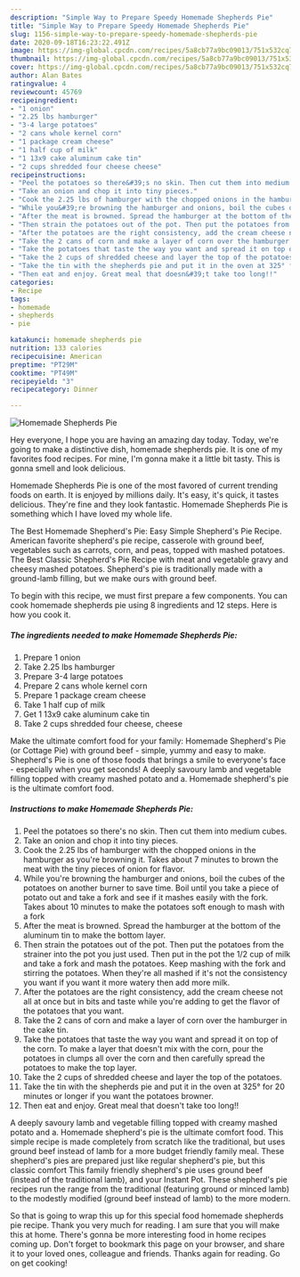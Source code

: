 ```yaml
---
description: "Simple Way to Prepare Speedy Homemade Shepherds Pie"
title: "Simple Way to Prepare Speedy Homemade Shepherds Pie"
slug: 1156-simple-way-to-prepare-speedy-homemade-shepherds-pie
date: 2020-09-18T16:23:22.491Z
image: https://img-global.cpcdn.com/recipes/5a8cb77a9bc09013/751x532cq70/homemade-shepherds-pie-recipe-main-photo.jpg
thumbnail: https://img-global.cpcdn.com/recipes/5a8cb77a9bc09013/751x532cq70/homemade-shepherds-pie-recipe-main-photo.jpg
cover: https://img-global.cpcdn.com/recipes/5a8cb77a9bc09013/751x532cq70/homemade-shepherds-pie-recipe-main-photo.jpg
author: Alan Bates
ratingvalue: 4
reviewcount: 45769
recipeingredient:
- "1 onion"
- "2.25 lbs hamburger"
- "3-4 large potatoes"
- "2 cans whole kernel corn"
- "1 package cream cheese"
- "1 half cup of milk"
- "1 13x9 cake aluminum cake tin"
- "2 cups shredded four cheese cheese"
recipeinstructions:
- "Peel the potatoes so there&#39;s no skin. Then cut them into medium cubes."
- "Take an onion and chop it into tiny pieces."
- "Cook the 2.25 lbs of hamburger with the chopped onions in the hamburger as you&#39;re browning it. Takes about 7 minutes to brown the meat with the tiny pieces of onion for flavor."
- "While you&#39;re browning the hamburger and onions, boil the cubes of the potatoes on another burner to save time. Boil until you take a piece of potato out and take a fork and see if it mashes easily with the fork. Takes about 10 minutes to make the potatoes soft enough to mash with a fork"
- "After the meat is browned. Spread the hamburger at the bottom of the aluminum tin to make the bottom layer."
- "Then strain the potatoes out of the pot. Then put the potatoes from the strainer into the pot you just used. Then put in the pot the 1/2 cup of milk and take a fork and mash the potatoes. Keep mashing with the fork and stirring the potatoes. When they&#39;re all mashed if it&#39;s not the consistency you want if you want it more watery then add more milk."
- "After the potatoes are the right consistency, add the cream cheese not all at once but in bits and taste while you&#39;re adding to get the flavor of the potatoes that you want."
- "Take the 2 cans of corn and make a layer of corn over the hamburger in the cake tin."
- "Take the potatoes that taste the way you want and spread it on top of the corn. To make a layer that doesn&#39;t mix with the corn, pour the potatoes in clumps all over the corn and then carefully spread the potatoes to make the top layer."
- "Take the 2 cups of shredded cheese and layer the top of the potatoes."
- "Take the tin with the shepherds pie and put it in the oven at 325° for 20 minutes or longer if you want the potatoes browner."
- "Then eat and enjoy. Great meal that doesn&#39;t take too long!!"
categories:
- Recipe
tags:
- homemade
- shepherds
- pie

katakunci: homemade shepherds pie 
nutrition: 133 calories
recipecuisine: American
preptime: "PT29M"
cooktime: "PT49M"
recipeyield: "3"
recipecategory: Dinner

---
```



![Homemade Shepherds Pie](https://img-global.cpcdn.com/recipes/5a8cb77a9bc09013/751x532cq70/homemade-shepherds-pie-recipe-main-photo.jpg)

Hey everyone, I hope you are having an amazing day today. Today, we're going to make a distinctive dish, homemade shepherds pie. It is one of my favorites food recipes. For mine, I'm gonna make it a little bit tasty. This is gonna smell and look delicious.

Homemade Shepherds Pie is one of the most favored of current trending foods on earth. It is enjoyed by millions daily. It's easy, it's quick, it tastes delicious. They're fine and they look fantastic. Homemade Shepherds Pie is something which I have loved my whole life.

The Best Homemade Shepherd&#39;s Pie: Easy Simple Shepherd&#39;s Pie Recipe. American favorite shepherd&#39;s pie recipe, casserole with ground beef, vegetables such as carrots, corn, and peas, topped with mashed potatoes. The Best Classic Shepherd&#39;s Pie Recipe with meat and vegetable gravy and cheesy mashed potatoes. Shepherd&#39;s pie is traditionally made with a ground-lamb filling, but we make ours with ground beef.


To begin with this recipe, we must first prepare a few components. You can cook homemade shepherds pie using 8 ingredients and 12 steps. Here is how you cook it.

<!--inarticleads1-->

##### The ingredients needed to make Homemade Shepherds Pie:

1. Prepare 1 onion
1. Take 2.25 lbs hamburger
1. Prepare 3-4 large potatoes
1. Prepare 2 cans whole kernel corn
1. Prepare 1 package cream cheese
1. Take 1 half cup of milk
1. Get 1 13x9 cake aluminum cake tin
1. Take 2 cups shredded four cheese, cheese


Make the ultimate comfort food for your family: Homemade Shepherd&#39;s Pie (or Cottage Pie) with ground beef - simple, yummy and easy to make. Shepherd&#39;s Pie is one of those foods that brings a smile to everyone&#39;s face - especially when you get seconds! A deeply savoury lamb and vegetable filling topped with creamy mashed potato and a. Homemade shepherd&#39;s pie is the ultimate comfort food. 

<!--inarticleads2-->

##### Instructions to make Homemade Shepherds Pie:

1. Peel the potatoes so there&#39;s no skin. Then cut them into medium cubes.
1. Take an onion and chop it into tiny pieces.
1. Cook the 2.25 lbs of hamburger with the chopped onions in the hamburger as you&#39;re browning it. Takes about 7 minutes to brown the meat with the tiny pieces of onion for flavor.
1. While you&#39;re browning the hamburger and onions, boil the cubes of the potatoes on another burner to save time. Boil until you take a piece of potato out and take a fork and see if it mashes easily with the fork. Takes about 10 minutes to make the potatoes soft enough to mash with a fork
1. After the meat is browned. Spread the hamburger at the bottom of the aluminum tin to make the bottom layer.
1. Then strain the potatoes out of the pot. Then put the potatoes from the strainer into the pot you just used. Then put in the pot the 1/2 cup of milk and take a fork and mash the potatoes. Keep mashing with the fork and stirring the potatoes. When they&#39;re all mashed if it&#39;s not the consistency you want if you want it more watery then add more milk.
1. After the potatoes are the right consistency, add the cream cheese not all at once but in bits and taste while you&#39;re adding to get the flavor of the potatoes that you want.
1. Take the 2 cans of corn and make a layer of corn over the hamburger in the cake tin.
1. Take the potatoes that taste the way you want and spread it on top of the corn. To make a layer that doesn&#39;t mix with the corn, pour the potatoes in clumps all over the corn and then carefully spread the potatoes to make the top layer.
1. Take the 2 cups of shredded cheese and layer the top of the potatoes.
1. Take the tin with the shepherds pie and put it in the oven at 325° for 20 minutes or longer if you want the potatoes browner.
1. Then eat and enjoy. Great meal that doesn&#39;t take too long!!


A deeply savoury lamb and vegetable filling topped with creamy mashed potato and a. Homemade shepherd&#39;s pie is the ultimate comfort food. This simple recipe is made completely from scratch like the traditional, but uses ground beef instead of lamb for a more budget friendly family meal. These shepherd&#39;s pies are prepared just like regular shepherd&#39;s pie, but this classic comfort This family friendly shepherd&#39;s pie uses ground beef (instead of the traditional lamb), and your Instant Pot. These shepherd&#39;s pie recipes run the range from the traditional (featuring ground or minced lamb) to the modestly modified (ground beef instead of lamb) to the more modern. 

So that is going to wrap this up for this special food homemade shepherds pie recipe. Thank you very much for reading. I am sure that you will make this at home. There's gonna be more interesting food in home recipes coming up. Don't forget to bookmark this page on your browser, and share it to your loved ones, colleague and friends. Thanks again for reading. Go on get cooking!
